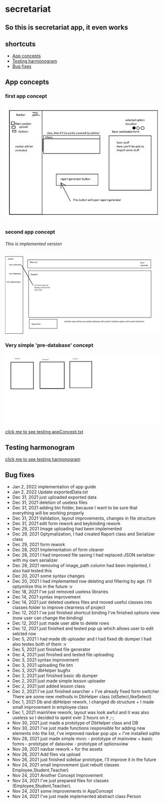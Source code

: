 # secretariat
## So this is secretariat app, it even works

##  shortcuts
- [App concepts](#appconcepts)
- [Testing harmonogram](testingHarmonogram)
- [Bug fixes](bugFixes)

## App concepts
<h3>first app concept</h3>
<img src="appConcepts/conceptArt.png"/>
<h3>second app concept</h3>
<h6>This is implemented version</h6>
<img src="appConcepts/AppConceptV2.png"/>
<h3>Very simple 'pre-database' concept</h3>
<img src="appConcepts/simpleDbConcept.png"/>

[click me to see testing appConcept.txt](https://github.com/mmorawski520/secretariat/blob/master/appConcepts/AppConcept.txt)

## Testing harmonogram

[click me to see testing harmonogram](https://github.com/mmorawski520/secretariat/blob/master/testingHarmonogram.txt)

## Bug fixes

- Jan 2, 2022 implementation of app guide
- Jan 2, 2022 Update exportedData.txt
- Dec 31, 2021 just uploaded exported data
- Dec 31, 2021 deletion of useless files
- Dec 31, 2021 adding bin folder, because I want to be sure that everything will be working properly
- Dec 31, 2021 Validation, layout improvements, changes in file structure
- Dec 31, 2021 edit form rework and keybinding rework
- Dec 29, 2021 Image uploading had been implemented
- Dec 29, 2021  Optymalization, I had created Raport class and Serializer class
- Dec 29, 2021  form rework
- Dec 28, 2021  Implementation of form cleaner
- Dec 28, 2021 I had improved file saving I had replaced JSON serializer with my own serializer
- Dec 28, 2021 removing of image_path column had been implented, I also had tested this
- Dec 20, 2021 some syntax changes
- Dec 20, 2021 I had implemented row deleting and filtering  by age. I'll optymilize this in the future :v
- Dec 18, 2021 I've just removed useless libraries
- Dec 14, 2021 syntax improvement
- Dec 14, 2021  just deleted useless files and moved useful classes into classes folder to improve clearness of project
- Dec 12, 2021  I've just finished shortcut binding I've finished options view (now user can change the binding)
- Dec 12, 2021 just made user able to delete rows
- Dec 12, 2021 just finished and tested pop up which allows user to edit selcted row
- Dec 5, 2021 I had made db uploader and I had fixed db dumper I had also testes both of them :v
- Dec 5, 2021 just finished file generator
- Dec 4, 2021 just finished and tested file uploading
- Dec 3, 2021 syntax improvement
- Dec 3, 2021 uploading file btn
- Dec 3, 2021 dbHelper bugfix
- Dec 2, 2021 just finished basic db dumper
- Dec 2, 2021 just made simple lesson uploader
- Dec 2, 2021 just added lesson class
- Dec 2, 2021 I've just finished searcher + I've already fixed form switcher There are some new methods in DbHelper class (idSelect,likeSelect)
- Dec 1, 2021 Db and dbHelper rework, I changed db structure + I made small improvement in employee class
- Dec 1, 2021 mainView rework, layout was look awful and it was also useless so I decided to spent over 2 hours on it ;-;
- Nov 30, 2021 just made a prototype of DbHelper class and DB
- Nov 30, 2021  I've just made functions responsible for adding new elements into the list, I've improved navbar pop ups + I've installed sqlite
- Nov 28, 2021 just made simple mvvc - prototype of mainview + basic fomrs - prototype of  dataview - prototype of optionsview
- Nov 28, 2021 navbar rework +  for the assets
- Nov 26, 2021 Add files via upload
- Nov 26, 2021 just finished sidebar prototype, I'll improve it in the future
- Nov 24, 2021 small improvement (just rebuilt classes Employee,Student,Teacher)
- Nov 24, 2021 Another Concept Improvement
- Nov 24, 2021 I've just prepared files for classes (Employee,Student,Teacher).
- Nov 24, 2021 some improvements in AppConcept
- Nov 24, 2021 I've just made implemented abstract class Person
